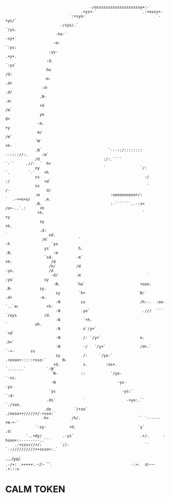 
                                         -/ossssssssssssssssssso+:-`                                
                                     .+ys+-`                   `.:+osss+-                           
                                `:+syo:                               `-+ys/`                       
                            -/sys/.`                                      `/ys.                     
                          -ho-`                                              -sy+`                  
                         -m:                                                   `:ys:                
                       :yy-                                                       .+y+.             
                      :d.                                                           `:ys`           
                      ho                                                               /d:          
                     -m-                                                                .d+         
                    :d-                                                                  .d/        
                   .N-                                                                    .m:       
                   +d                                                                      /m`      
                   yo                                                                       d+      
                  -m.                                                                       +y      
                  m/                                                                        /m`     
                 `M`                                                                         +h-    
                 .N`                             `---::/::::::::              --:::://:.      :m`   
                 /d                            :/:.````                      `-``     .//-  `  h+   
                 oy                            `               `/:            `.        `-`    +h   
                 ss                                              :/           :/               +d`  
                 ss                                               `           /-                d/  
                 :m                               :oooooooooo+/:              `  .-++o+o/      .m.  
                 .N.                              :-```````..-:s+               /o+-..`.:      +h   
                  +h.                                           `                              +y   
                   sy                                                                          +h.  
                   .d:                                                       `                  od. 
                    /m`             `                                       -h                  `yo 
                     ys`            h.                                      .N.                  :m 
                     `sd.          -m`                                       +h-                 /d 
                       /h/         /d                                         -yo.               /d 
                        -d/        :m                             `             :yo`             sy 
                         -N.       `ho`                        +ooo.             .N-            sy. 
                          sy        `h+                       `N:`              .d+            -m.  
                          -N         ss                        /h:-.  :oo-  `..`m:            +h-   
                          -N         .yo`                       .///  ```   `/oys            /d.    
                          -N          `+h.                                     `            oh.     
                          -N          o`/y+`                                              `+d`      
                          -N          /: `/y+`                 o.                        .h+`       
                          -N          -/   `/y+`               /d+.`          `-+-       ss         
                          sy          /:     `/yo-`             .+osoo+:::::+sso:`       N-         
                         +d.          s.        :os+.                `.......`         `:N`         
                        `N-          ::           `/yo-                              `-ss.          
                        -N                           -ys-                           -ys-            
                       `ys                             -ys:`                      `:d:              
                      .ds`            `                  -+yo:.``             `./soo.               
                     .do          `/+so`                    ./ooso++/////+/-+sso:`                  
                    -h+          /h/.                         `` `------+m-+-`                      
                 `-sy-          +d.                           `y`       .d:                         
             `..+dy/         .-ys`                             .+/.      -hsoo+:---------..```      
        .:+sss+//+/:        `//-                                 ``          `-://////////++ssso+:.`
 ...../ys/.`                                                                                   .-/+:
.+++++:`                                       -:/:-        ```.`                                   
                                                   -:+.   `o:---`                                   
                                                     .+:::o`                                        

# CALM TOKEN